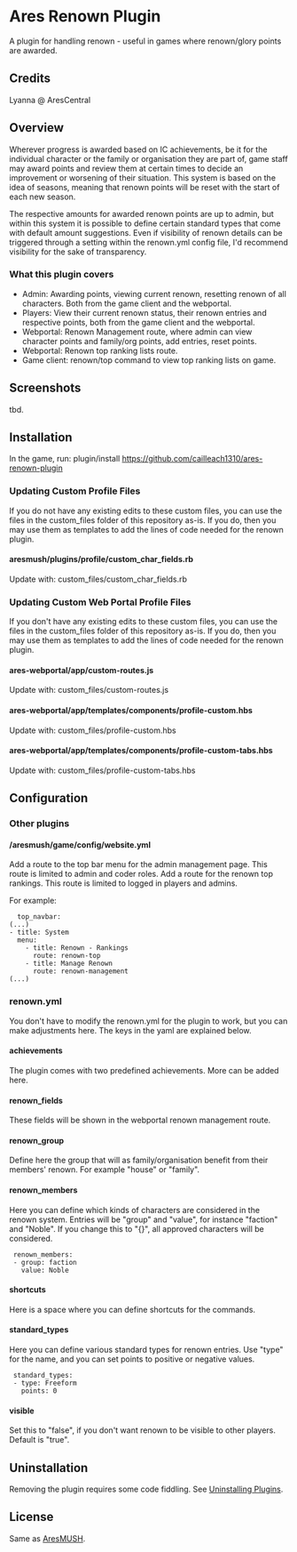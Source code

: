# Ares Renown Plugin
A plugin for handling renown - useful in games where renown/glory points are awarded. 

## Credits
Lyanna @ AresCentral

## Overview
Wherever progress is awarded based on IC achievements, be it for the individual character or the family or organisation they are part of, game staff may award points and review them at certain times to decide an improvement or worsening of their situation. This system is based on the idea of seasons, meaning that renown points will be reset with the start of each new season.

The respective amounts for awarded renown points are up to admin, but within this system it is possible to define certain standard types that come with default amount suggestions. Even if visibility of renown details can be triggered through a setting within the renown.yml config file, I'd recommend visibility for the sake of transparency.

### What this plugin covers
* Admin: Awarding points, viewing current renown, resetting renown of all characters. Both from the game client and the webportal.
* Players: View their current renown status, their renown entries and respective points, both from the game client and the webportal.
* Webportal: Renown Management route, where admin can view character points and family/org points, add entries, reset points.
* Webportal: Renown top ranking lists route.
* Game client: renown/top command to view top ranking lists on game.

## Screenshots
tbd.

## Installation
In the game, run: plugin/install https://github.com/cailleach1310/ares-renown-plugin

### Updating Custom Profile Files
If you do not have any existing edits to these custom files, you can use the files in the custom_files folder of this repository as-is. If you do, then you may use them as templates to add the lines of code needed for the renown plugin.

#### aresmush/plugins/profile/custom_char_fields.rb
Update with: custom_files/custom_char_fields.rb

### Updating Custom Web Portal Profile Files
If you don't have any existing edits to these custom files, you can use the files in the custom_files folder of this repository as-is. If you do, then you may use them as templates to add the lines of code needed for the renown plugin.

#### ares-webportal/app/custom-routes.js
Update with: custom_files/custom-routes.js

#### ares-webportal/app/templates/components/profile-custom.hbs
Update with: custom_files/profile-custom.hbs

#### ares-webportal/app/templates/components/profile-custom-tabs.hbs
Update with: custom_files/profile-custom-tabs.hbs

## Configuration

### Other plugins

#### /aresmush/game/config/website.yml
Add a route to the top bar menu for the admin management page. This route is limited to admin and coder roles. 
Add a route for the renown top rankings. This route is limited to logged in players and admins.

For example:

      top_navbar:
    (...)
    - title: System
      menu:
        - title: Renown - Rankings
          route: renown-top
        - title: Manage Renown
          route: renown-management
    (...)

### renown.yml 
You don't have to modify the renown.yml for the plugin to work, but you can make adjustments here. The keys in the yaml are explained below.

#### achievements
The plugin comes with two predefined achievements. More can be added here.

#### renown_fields
These fields will be shown in the webportal renown management route.

#### renown_group
Define here the group that will as family/organisation benefit from their members' renown. For example "house" or "family".

#### renown_members
Here you can define which kinds of characters are considered in the renown system. Entries will be "group" and "value", for instance "faction" and "Noble". If you change this to "{}", all approved characters will be considered.

     renown_members:
     - group: faction
       value: Noble

#### shortcuts
Here is a space where you can define shortcuts for the commands.

#### standard_types
Here you can define various standard types for renown entries. Use "type" for the name, and you can set points to positive or negative values.

     standard_types:
     - type: Freeform
       points: 0

#### visible
Set this to "false", if you don't want renown to be visible to other players. Default is "true".

## Uninstallation
Removing the plugin requires some code fiddling. See [Uninstalling Plugins](https://www.aresmush.com/tutorials/code/extras.html#uninstalling-plugins).

## License
Same as [AresMUSH](https://aresmush.com/license).
